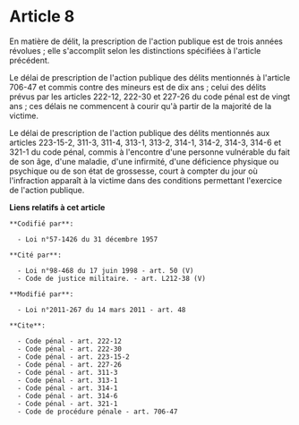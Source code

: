 # Article 8

En matière de délit, la prescription de l'action publique est de trois années révolues ; elle s'accomplit selon les
distinctions spécifiées à l'article précédent. 

Le délai de prescription de l'action publique des délits mentionnés à l'article 706-47 et commis contre des mineurs est de
dix ans ; celui des délits prévus par les articles 222-12,
222-30 et 227-26 du code pénal est de vingt ans ; ces délais ne commencent à courir qu'à partir de la majorité de la
victime. 

Le délai de prescription de l'action publique des délits mentionnés aux articles 223-15-2, 311-3, 311-4, 313-1, 313-2, 314-1,
314-2, 314-3, 314-6 et 321-1 du code pénal, commis à l'encontre d'une personne vulnérable du fait de son âge, d'une maladie,
d'une infirmité, d'une déficience physique ou psychique ou de son état de grossesse, court à compter du jour où l'infraction
apparaît à la victime dans des conditions permettant l'exercice de l'action publique.

**Liens relatifs à cet article**

	**Codifié par**:

	  - Loi n°57-1426 du 31 décembre 1957

	**Cité par**:

	  - Loi n°98-468 du 17 juin 1998 - art. 50 (V)
	  - Code de justice militaire. - art. L212-38 (V)

	**Modifié par**:

	  - Loi n°2011-267 du 14 mars 2011 - art. 48

	**Cite**:

	  - Code pénal - art. 222-12
	  - Code pénal - art. 222-30
	  - Code pénal - art. 223-15-2
	  - Code pénal - art. 227-26
	  - Code pénal - art. 311-3
	  - Code pénal - art. 313-1
	  - Code pénal - art. 314-1
	  - Code pénal - art. 314-6
	  - Code pénal - art. 321-1
	  - Code de procédure pénale - art. 706-47
